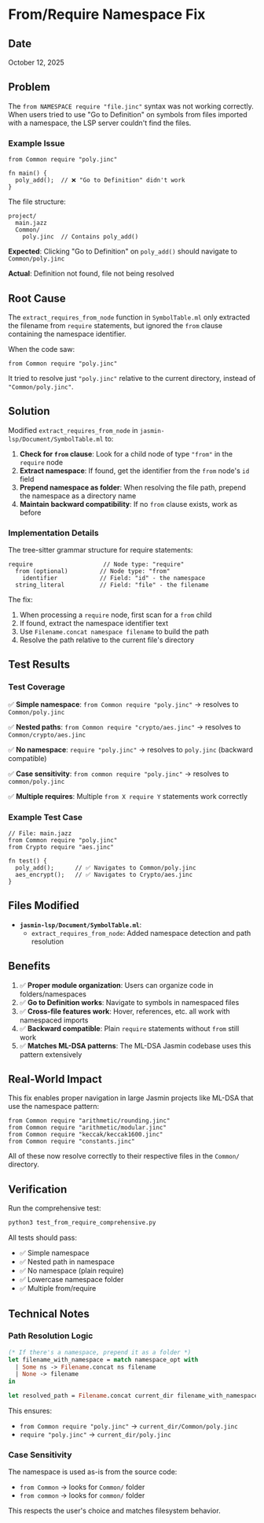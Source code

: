 # From/Require Namespace Fix

## Date
October 12, 2025

## Problem

The `from NAMESPACE require "file.jinc"` syntax was not working correctly. When users tried to use "Go to Definition" on symbols from files imported with a namespace, the LSP server couldn't find the files.

### Example Issue

```jasmin
from Common require "poly.jinc"

fn main() {
  poly_add();  // ❌ "Go to Definition" didn't work
}
```

The file structure:
```
project/
  main.jazz
  Common/
    poly.jinc  // Contains poly_add()
```

**Expected**: Clicking "Go to Definition" on `poly_add()` should navigate to `Common/poly.jinc`

**Actual**: Definition not found, file not being resolved

## Root Cause

The `extract_requires_from_node` function in `SymbolTable.ml` only extracted the filename from `require` statements, but ignored the `from` clause containing the namespace identifier.

When the code saw:
```jasmin
from Common require "poly.jinc"
```

It tried to resolve just `"poly.jinc"` relative to the current directory, instead of `"Common/poly.jinc"`.

## Solution

Modified `extract_requires_from_node` in `jasmin-lsp/Document/SymbolTable.ml` to:

1. **Check for `from` clause**: Look for a child node of type `"from"` in the `require` node
2. **Extract namespace**: If found, get the identifier from the `from` node's `id` field
3. **Prepend namespace as folder**: When resolving the file path, prepend the namespace as a directory name
4. **Maintain backward compatibility**: If no `from` clause exists, work as before

### Implementation Details

The tree-sitter grammar structure for require statements:

```
require                    // Node type: "require"
  from (optional)         // Node type: "from"
    identifier            // Field: "id" - the namespace
  string_literal          // Field: "file" - the filename
```

The fix:
1. When processing a `require` node, first scan for a `from` child
2. If found, extract the namespace identifier text
3. Use `Filename.concat namespace filename` to build the path
4. Resolve the path relative to the current file's directory

## Test Results

### Test Coverage

✅ **Simple namespace**: `from Common require "poly.jinc"` → resolves to `Common/poly.jinc`

✅ **Nested paths**: `from Common require "crypto/aes.jinc"` → resolves to `Common/crypto/aes.jinc`

✅ **No namespace**: `require "poly.jinc"` → resolves to `poly.jinc` (backward compatible)

✅ **Case sensitivity**: `from common require "poly.jinc"` → resolves to `common/poly.jinc`

✅ **Multiple requires**: Multiple `from X require Y` statements work correctly

### Example Test Case

```jasmin
// File: main.jazz
from Common require "poly.jinc"
from Crypto require "aes.jinc"

fn test() {
  poly_add();      // ✅ Navigates to Common/poly.jinc
  aes_encrypt();   // ✅ Navigates to Crypto/aes.jinc
}
```

## Files Modified

- **`jasmin-lsp/Document/SymbolTable.ml`**:
  - `extract_requires_from_node`: Added namespace detection and path resolution

## Benefits

1. ✅ **Proper module organization**: Users can organize code in folders/namespaces
2. ✅ **Go to Definition works**: Navigate to symbols in namespaced files
3. ✅ **Cross-file features work**: Hover, references, etc. all work with namespaced imports
4. ✅ **Backward compatible**: Plain `require` statements without `from` still work
5. ✅ **Matches ML-DSA patterns**: The ML-DSA Jasmin codebase uses this pattern extensively

## Real-World Impact

This fix enables proper navigation in large Jasmin projects like ML-DSA that use the namespace pattern:

```jasmin
from Common require "arithmetic/rounding.jinc"
from Common require "arithmetic/modular.jinc"  
from Common require "keccak/keccak1600.jinc"
from Common require "constants.jinc"
```

All of these now resolve correctly to their respective files in the `Common/` directory.

## Verification

Run the comprehensive test:
```bash
python3 test_from_require_comprehensive.py
```

All tests should pass:
- ✅ Simple namespace
- ✅ Nested path in namespace
- ✅ No namespace (plain require)
- ✅ Lowercase namespace folder
- ✅ Multiple from/require

## Technical Notes

### Path Resolution Logic

```ocaml
(* If there's a namespace, prepend it as a folder *)
let filename_with_namespace = match namespace_opt with
  | Some ns -> Filename.concat ns filename
  | None -> filename
in

let resolved_path = Filename.concat current_dir filename_with_namespace in
```

This ensures:
- `from Common require "poly.jinc"` → `current_dir/Common/poly.jinc`
- `require "poly.jinc"` → `current_dir/poly.jinc`

### Case Sensitivity

The namespace is used as-is from the source code:
- `from Common` → looks for `Common/` folder
- `from common` → looks for `common/` folder

This respects the user's choice and matches filesystem behavior.
